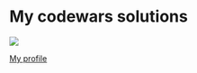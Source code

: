 # My codewars solutions

<img src="https://www.codewars.com/users/rvs-ie/badges/large">

[My profile](https://www.codewars.com/users/rvs-ie)

